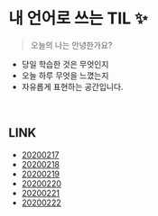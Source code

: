# 내 언어로 쓰는 TIL :sparkles:
> 오늘의 나는 안녕한가요?

- 당일 학습한 것은 무엇인지
- 오늘 하루 무엇을 느꼈는지
- 자유롭게 표현하는 공간입니다.

<br />

## LINK

- [20200217](https://github.com/wowww/TIL/blob/master/Retrospective/20200217.md)   
- [20200218](https://github.com/wowww/TIL/blob/master/Retrospective/20200218.md)  
- [20200219](https://github.com/wowww/TIL/blob/master/Retrospective/20200219.md)  
- [20200220](https://github.com/wowww/TIL/blob/master/Retrospective/20200220.md)
- [20200221](https://github.com/wowww/TIL/blob/master/Retrospective/20200221.md)
- [20200222](https://github.com/wowww/TIL/blob/master/Retrospective/20200222.md)
